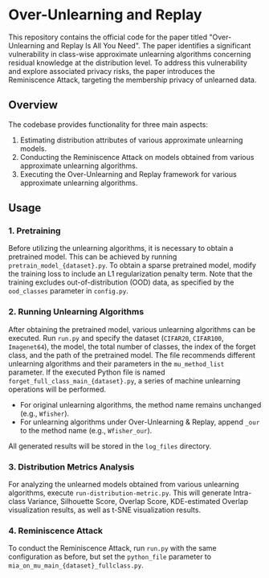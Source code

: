 # Over-Unlearning and Replay

This repository contains the official code for the paper titled "Over-Unlearning and Replay Is All You Need". The paper identifies a significant vulnerability in class-wise approximate unlearning algorithms concerning residual knowledge at the distribution level. To address this vulnerability and explore associated privacy risks, the paper introduces the Reminiscence Attack, targeting the membership privacy of unlearned data.

## Overview

The codebase provides functionality for three main aspects:

1. Estimating distribution attributes of various approximate unlearning models.
2. Conducting the Reminiscence Attack on models obtained from various approximate unlearning algorithms.
3. Executing the Over-Unlearning and Replay framework for various approximate unlearning algorithms.

## Usage

### 1. Pretraining

Before utilizing the unlearning algorithms, it is necessary to obtain a pretrained model. This can be achieved by running `pretrain_model_{dataset}.py`. To obtain a sparse pretrained model, modify the training loss to include an L1 regularization penalty term. Note that the training excludes out-of-distribution (OOD) data, as specified by the `ood_classes` parameter in `config.py`.

### 2. Running Unlearning Algorithms

After obtaining the pretrained model, various unlearning algorithms can be executed. Run `run.py` and specify the dataset (`CIFAR20`, `CIFAR100`, `Imagenet64`), the model, the total number of classes, the index of the forget class, and the path of the pretrained model. The file recommends different unlearning algorithms and their parameters in the `mu_method_list` parameter. If the executed Python file is named `forget_full_class_main_{dataset}.py`, a series of machine unlearning operations will be performed. 
- For original unlearning algorithms, the method name remains unchanged (e.g., `Wfisher`).
- For unlearning algorithms under Over-Unlearning & Replay, append `_our` to the method name (e.g., `Wfisher_our`).

All generated results will be stored in the `log_files` directory.

### 3. Distribution Metrics Analysis

For analyzing the unlearned models obtained from various unlearning algorithms, execute `run-distribution-metric.py`. This will generate Intra-class Variance, Silhouette Score, Overlap Score, KDE-estimated Overlap visualization results, as well as t-SNE visualization results.

### 4. Reminiscence Attack

To conduct the Reminiscence Attack, run `run.py` with the same configuration as before, but set the `python_file` parameter to `mia_on_mu_main_{dataset}_fullclass.py`.






